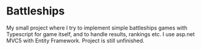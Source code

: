 # Battleships
My small project where I try to implement simple battleships games with Typescript for game itself, and to handle results, rankings etc. 
I use asp.net MVC5 with Entity Framework. Project is still unfinished.
